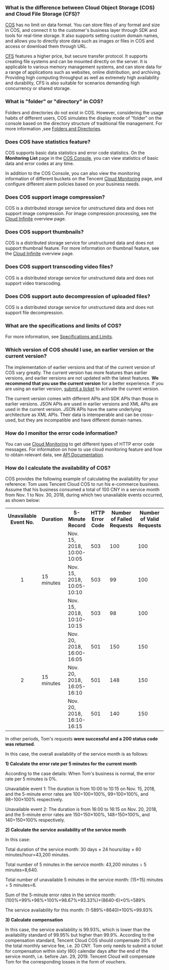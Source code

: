 ### What is the difference between Cloud Object Storage (COS) and Cloud File Storage (CFS)?

[COS](https://intl.cloud.tencent.com/document/product/436) has no limit on data format. You can store files of any format and size in COS, and connect it to the customer's business layer through SDK and tools for real-time storage. It also supports setting custom domain names, and allows you to directly store data such as images or files in COS and access or download them through URL.

[CFS](https://intl.cloud.tencent.com/document/product/582) features a higher price, but secure transfer protocol. It supports creating file systems and can be mounted directly on the server. It is applicable to various memory management systems, and can store data for a range of applications such as websites, online distribution, and archiving. Providing high computing throughput as well as extremely high availability and durability, CFS is also suitable for scenarios demanding high concurrency or shared storage.

### What is "folder" or "directory" in COS?

Folders and directories do not exist in COS. However, considering the usage habits of different users, COS simulates the display mode of "folder" on the console based on the directory structure of traditional file management. For more information ,see [Folders and Directories](https://intl.cloud.tencent.com/document/product/436/13324).

### Does COS have statistics feature?

COS supports basic data statistics and error code statistics. On the **Monitoring List** page in the [COS Console](https://console.cloud.tencent.com/cos5), you can view statistics of basic data and error codes at any time. 

In addition to the COS Console, you can also view the monitoring information of different buckets on the Tencent [Cloud Monitoring](https://console.cloud.tencent.com/monitor/product/COS) page, and configure different alarm policies based on your business needs.

### Does COS support image compression?

COS is a distributed storage service for unstructured data and does not support image compression. For image compression processing, see the [Cloud Infinite](https://intl.cloud.tencent.com/product/ci?idx=1) overview page.

### Does COS support thumbnails?

COS is a distributed storage service for unstructured data and does not support thumbnail feature. For more information on thumbnail feature, see the [Cloud Infinite](https://intl.cloud.tencent.com/product/ci?idx=1) overview page.

### Does COS support transcoding video files?

COS is a distributed storage service for unstructured data and does not support video transcoding.

### Does COS support auto decompression of uploaded files?

COS is a distributed storage service for unstructured data and does not support file decompression.

### What are the specifications and limits of COS?

For more information, see [Specifications and Limits](https://intl.cloud.tencent.com/document/product/436/14518).

### Which version of COS should I use, an earlier version or the current version?

The implementation of earlier versions and that of the current version of COS vary greatly. The current version has more features than earlier versions, and earlier versions are not updated with the latest features. **We recommend that you use the current version** for a better experience. If you are using an earlier version, [submit a ticket](https://console.cloud.tencent.com/workorder/category?level1_id=83&level2_id=84&source=0&data_title=%E5%AF%B9%E8%B1%A1%E5%AD%98%E5%82%A8%20COS&step=1) to activate the current version.

The current version comes with different APIs and SDK APIs than those in earlier versions. JSON APIs are used in earlier versions and XML APIs are used in the current version. JSON APIs have the same underlying architecture as XML APIs. Their data is interoperable and can be cross-used, but they are incompatible and have different domain names.

### How do I monitor the error code information?

You can use [Cloud Monitoring](https://console.cloud.tencent.com/monitor/product/COS) to get different types of HTTP error code messages. For information on how to use cloud monitoring feature and how to obtain relevant data, see [API Documentation](https://intl.cloud.tencent.com/document/product/248/4469).  

### How do I calculate the availability of COS?
COS provides the following example of calculating the availability for your reference:
Tom uses Tencent Cloud COS to run his e-commerce business. Assume that his business consumed a total of 100 CNY in a service month from Nov. 1 to Nov. 30, 2018, during which two unavailable events occurred, as shown below:

<table>
   <tr>
      <th>Unavailable Event No.</th>
      <th>Duration</th>
      <th>5-Minute Record</th>
      <th>HTTP Error Code</th>
      <th>Number of Failed Requests</th>
      <th>Number of Valid Requests</th>
   </tr>
   <tr>
      <td rowspan=3><center>1<center></td >
      <td rowspan=3>15 minutes</td>
      <td>Nov. 15, 2018, 10:00-10:05</td>
      <td>503</td>
      <td>100</td>
      <td>100</td>
   </tr>
   <tr>
      <td>Nov. 15, 2018, 10:05-10:10</td>
      <td>503</td>
      <td>99</td>
      <td>100</td>
   </tr>
   <tr>
      <td>Nov. 15, 2018, 10:10-10:15</td>
      <td>503</td>
      <td>98</td>
      <td>100</td>
   </tr>
   <tr>
      <td rowspan=3><center>2<center></td>
      <td rowspan=3>15 minutes</td>
      <td>Nov. 20, 2018, 16:00-16:05</td>
      <td>501</td>
      <td>150</td>
      <td>150</td>
   </tr>
   <tr>
      <td>Nov. 20, 2018, 16:05-16:10</td>
      <td>501</td>
      <td>148</td>
      <td>150</td>
   </tr>
   <tr>
      <td>Nov. 20, 2018, 16:10-16:15</td>
      <td>501</td>
      <td>140</td>
      <td>150</td>
   </tr>
</table>

In other periods, Tom's requests **were successful and a 200 status code was returned**.

In this case, the overall availability of the service month is as follows:

**1) Calculate the error rate per 5 minutes for the current month**

According to the case details: When Tom's business is normal, the error rate per 5 minutes is 0%.

Unavailable event 1: The duration is from 10:00 to 10:15 on Nov. 15, 2018, and the 5-minute error rates are 100÷100×100%, 99÷100×100%, and 98÷100×100% respectively.

Unavailable event 2: The duration is from 16:00 to 16:15 on Nov. 20, 2018, and the 5-minute error rates are 150÷150×100%, 148÷150×100%, and 140÷150×100% respectively.

**2) Calculate the service availability of the service month**

In this case:

Total duration of the service month: 30 days × 24 hours/day × 60 minutes/hour=43,200 minutes.

Total number of 5 minutes in the service month: 43,200 minutes ÷ 5 minutes=8,640.

Total number of unavailable 5 minutes in the service month: (15+15) minutes ÷ 5 minutes=6.

Sum of the 5-minute error rates in the service month: (100%+99%+98%+100%+98.67%+93.33%)+(8640-6)×0%=589%

The service availability for this month: (1-589%÷8640)×100%=99.93%

**3) Calculate compensation**

In this case, the service availability is 99.93%, which is lower than the availability standard of 99.95% but higher than 99.9%. According to the compensation standard, Tencent Cloud COS should compensate 20% of the total monthly service fee, i.e. 20 CNY. Tom only needs to submit a ticket for compensation within sixty (60) calendar days after the end of the service month, i.e. before Jan. 29, 2019. Tencent Cloud will compensate Tom for the corresponding losses in the form of vouchers.


